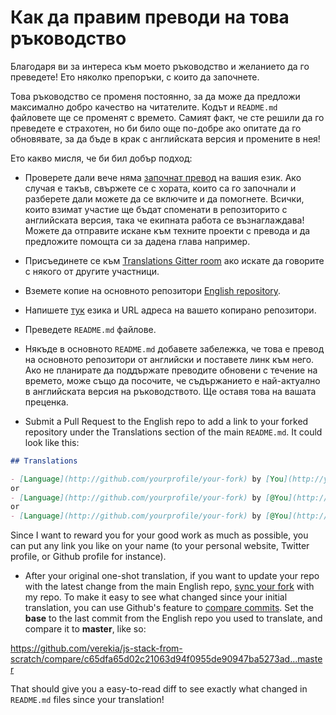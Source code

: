 # Как да правим преводи на това ръководство

Благодаря ви за интереса към моето ръководство и желанието да го преведете! Ето няколко препоръки, с които да започнете.

Това ръководство се променя постоянно, за да може да предложи максимално добро качество на читателите. Кодът и `README.md` файловете ще се променят с времето. Самият факт, че сте решили да го преведете е страхотен, но би било още по-добре ако опитате да го обновявате, за да бъде в крак с английската версия и промените в нея!

Ето какво мисля, че би бил добър подход:

- Проверете дали вече няма [започнат превод](https://github.com/verekia/js-stack-from-scratch/issues/147) на вашия език. Ако случая е такъв, свържете се с хората, които са го започнали и разберете дали можете да се включите и да помогнете. Всички, които взимат участие ще бъдат споменати в репозиторито с английската версия, така че екипната работа се възнаглаждава! Можете да отправите искане към техните проекти с превода и да предложите помощта си за дадена глава например.

- Присъединете се към [Translations Gitter room](https://gitter.im/js-stack-from-scratch/Translations) ако искате да говорите с някого от другите участници.

- Вземете копие на основното репозитори [English repository](https://github.com/verekia/js-stack-from-scratch).

- Напишете [тук](https://github.com/verekia/js-stack-from-scratch/issues/147) езика и URL адреса на вашето копирано репозитори.

- Преведете `README.md` файлове.

- Някъде в основното `README.md` добавете забележка, че това е превод на основното репозитори от английски и поставете линк към него. Ако не планирате да поддържате преводите обновени с течение на времето, може също да посочите, че съдържанието е най-актуално в английската версия на ръководството. Ще оставя това на вашата преценка.

- Submit a Pull Request to the English repo to add a link to your forked repository under the Translations section of the main `README.md`. It could look like this:

```md
## Translations

- [Language](http://github.com/yourprofile/your-fork) by [You](http://yourwebsite.com)
or
- [Language](http://github.com/yourprofile/your-fork) by [@You](http://twitter.com/yourprofile)
or
- [Language](http://github.com/yourprofile/your-fork) by [@You](http://github.com/yourprofile)
```

Since I want to reward you for your good work as much as possible, you can put any link you like on your name (to your personal website, Twitter profile, or Github profile for instance).

- After your original one-shot translation, if you want to update your repo with the latest change from the main English repo, [sync your fork](https://help.github.com/articles/syncing-a-fork/) with my repo. To make it easy to see what changed since your initial translation, you can use Github's feature to [compare commits](https://help.github.com/articles/comparing-commits-across-time/#comparing-commits). Set the **base** to the last commit from the English repo you used to translate, and compare it to **master**, like so:

<!-- markdownlint-disable MD034 -->
https://github.com/verekia/js-stack-from-scratch/compare/c65dfa65d02c21063d94f0955de90947ba5273ad...master
<!-- markdownlint-enable MD034 -->

That should give you a easy-to-read diff to see exactly what changed in `README.md` files since your translation!
